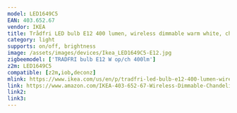 ```yaml
---
model: LED1649C5
EAN: 403.652.67 
vendor: IKEA
title: Trådfri LED bulb E12 400 lumen, wireless dimmable warm white, chandelier opal
category: light
supports: on/off, brightness
image: /assets/images/devices/Ikea_LED1649C5-E12.jpg
zigbeemodel: ['TRADFRI bulb E12 W op/ch 400lm']
z2m: LED1649C5
compatible: [z2m,iob,deconz]
mlink: https://www.ikea.com/us/en/p/tradfri-led-bulb-e12-400-lumen-wireless-dimmable-warm-white-chandelier-opal-40365267/
link: https://www.amazon.com/IKEA-403-652-67-Wireless-Dimmable-Chandelier/dp/B07KM8FJ7Q
link2: 
link3: 
---
```

